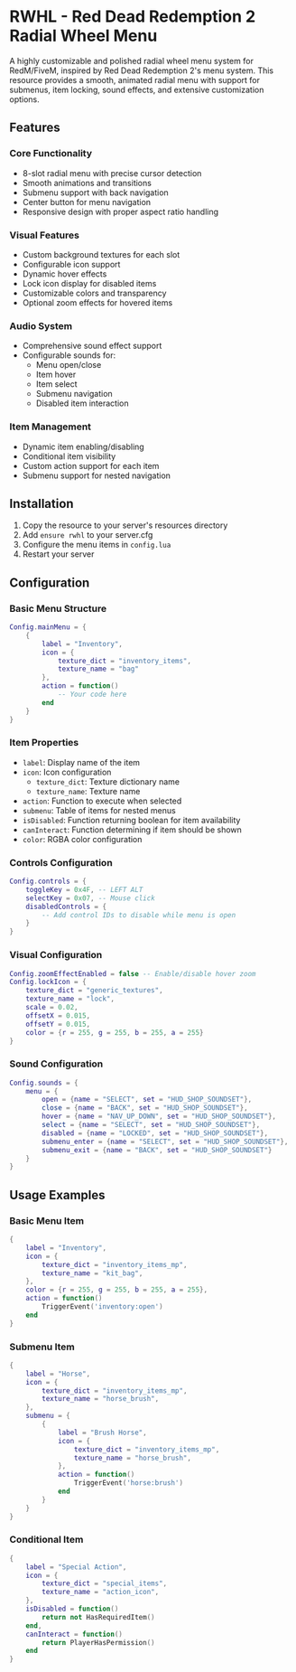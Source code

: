# RWHL - Red Dead Redemption 2 Radial Wheel Menu

A highly customizable and polished radial wheel menu system for RedM/FiveM, inspired by Red Dead Redemption 2's menu system. This resource provides a smooth, animated radial menu with support for submenus, item locking, sound effects, and extensive customization options.

## Features

### Core Functionality
- 8-slot radial menu with precise cursor detection
- Smooth animations and transitions
- Submenu support with back navigation
- Center button for menu navigation
- Responsive design with proper aspect ratio handling

### Visual Features
- Custom background textures for each slot
- Configurable icon support
- Dynamic hover effects
- Lock icon display for disabled items
- Customizable colors and transparency
- Optional zoom effects for hovered items

### Audio System
- Comprehensive sound effect support
- Configurable sounds for:
  - Menu open/close
  - Item hover
  - Item select
  - Submenu navigation
  - Disabled item interaction

### Item Management
- Dynamic item enabling/disabling
- Conditional item visibility
- Custom action support for each item
- Submenu support for nested navigation

## Installation

1. Copy the resource to your server's resources directory
2. Add `ensure rwhl` to your server.cfg
3. Configure the menu items in `config.lua`
4. Restart your server

## Configuration

### Basic Menu Structure
```lua
Config.mainMenu = {
    {
        label = "Inventory",
        icon = {
            texture_dict = "inventory_items",
            texture_name = "bag"
        },
        action = function()
            -- Your code here
        end
    }
}
```

### Item Properties
- `label`: Display name of the item
- `icon`: Icon configuration
  - `texture_dict`: Texture dictionary name
  - `texture_name`: Texture name
- `action`: Function to execute when selected
- `submenu`: Table of items for nested menus
- `isDisabled`: Function returning boolean for item availability
- `canInteract`: Function determining if item should be shown
- `color`: RGBA color configuration

### Controls Configuration
```lua
Config.controls = {
    toggleKey = 0x4F, -- LEFT ALT
    selectKey = 0x07, -- Mouse click
    disabledControls = {
        -- Add control IDs to disable while menu is open
    }
}
```

### Visual Configuration
```lua
Config.zoomEffectEnabled = false -- Enable/disable hover zoom
Config.lockIcon = {
    texture_dict = "generic_textures",
    texture_name = "lock",
    scale = 0.02,
    offsetX = 0.015,
    offsetY = 0.015,
    color = {r = 255, g = 255, b = 255, a = 255}
}
```

### Sound Configuration
```lua
Config.sounds = {
    menu = {
        open = {name = "SELECT", set = "HUD_SHOP_SOUNDSET"},
        close = {name = "BACK", set = "HUD_SHOP_SOUNDSET"},
        hover = {name = "NAV_UP_DOWN", set = "HUD_SHOP_SOUNDSET"},
        select = {name = "SELECT", set = "HUD_SHOP_SOUNDSET"},
        disabled = {name = "LOCKED", set = "HUD_SHOP_SOUNDSET"},
        submenu_enter = {name = "SELECT", set = "HUD_SHOP_SOUNDSET"},
        submenu_exit = {name = "BACK", set = "HUD_SHOP_SOUNDSET"}
    }
}
```

## Usage Examples

### Basic Menu Item
```lua
{
    label = "Inventory",
    icon = {
        texture_dict = "inventory_items_mp",
        texture_name = "kit_bag",
    },
    color = {r = 255, g = 255, b = 255, a = 255},
    action = function()
        TriggerEvent('inventory:open')
    end
}
```

### Submenu Item
```lua
{
    label = "Horse",
    icon = {
        texture_dict = "inventory_items_mp",
        texture_name = "horse_brush",
    },
    submenu = {
        {
            label = "Brush Horse",
            icon = {
                texture_dict = "inventory_items_mp",
                texture_name = "horse_brush",
            },
            action = function()
                TriggerEvent('horse:brush')
            end
        }
    }
}
```

### Conditional Item
```lua
{
    label = "Special Action",
    icon = {
        texture_dict = "special_items",
        texture_name = "action_icon",
    },
    isDisabled = function()
        return not HasRequiredItem()
    end,
    canInteract = function()
        return PlayerHasPermission()
    end
}
```
